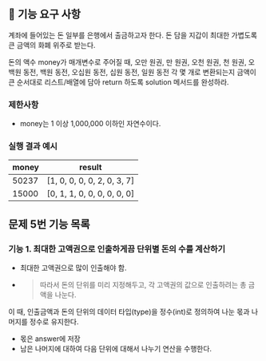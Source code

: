 ## 🚀 기능 요구 사항

계좌에 들어있는 돈 일부를 은행에서 출금하고자 한다. 돈 담을 지갑이 최대한 가볍도록 큰 금액의 화폐 위주로 받는다.

돈의 액수 money가 매개변수로 주어질 때, 오만 원권, 만 원권, 오천 원권, 천 원권, 오백원 동전, 백원 동전, 오십원 동전, 십원 동전, 일원 동전 각 몇 개로 변환되는지 금액이 큰 순서대로 리스트/배열에 담아 return 하도록 solution 메서드를 완성하라.

### 제한사항

- money는 1 이상 1,000,000 이하인 자연수이다.

### 실행 결과 예시

| money | result |
| --- | --- |
| 50237	| [1, 0, 0, 0, 0, 2, 0, 3, 7] |
| 15000	| [0, 1, 1, 0, 0, 0, 0, 0, 0] |

## 문제 5번 기능 목록
### 기능 1. 최대한 고액권으로 인출하게끔 단위별 돈의 수를 계산하기
- 최대한 고액권으로 많이 인출해야 함.
- >따라서 돈의 단위를 미리 지정해두고, 각 고액권의 값으로 인출하려는 총 금액을 나눈다.

이 때, 인출금액과 돈의 단위의 데이터 타입(type)을 정수(int)로 정의하여 나눈 몫과 나머지를 정수로 유지한다.

- 몫은 answer에 저장
- 남은 나머지에 대하여 다음 단위에 대해서 나누기 연산을 수행한다.
